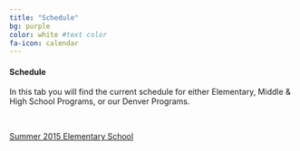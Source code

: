 ```yaml
---
title: "Schedule"
bg: purple
color: white #text color
fa-icon: calendar
---
```


#### Schedule

In this tab you will find the current schedule for either Elementary, Middle & High School Programs, or our Denver Programs. 

&nbsp;

<div class="centered">
    <a href="#" id="show_1" class="btn btn-info btn-block">Summer 2015 Elementary School</a>
      <div id="extra_1" style="display: none;">
        <iframe src="http://docs.google.com/gview?url=http://sciencediscovery.colorado.edu/wp-content/uploads/2013/05/ES_PDF_2_27-Sheet1.pdf&embedded=true"></iframe>
    </td>

    <a href="#" id="show_2" class="btn btn-info btn-block">Summer 2015 Middle & High School</a>
      <div id="extra_2" style="display: none;">
        <iframe src="http://docs.google.com/gview?url=http://sciencediscovery.colorado.edu/wp-content/uploads/2013/05/MiddleSchoolPDF2_27fin-Sheet1.pdf&embedded=true"></iframe>
    </td>

    <a href="#" id="show_3" class="btn btn-info btn-block">Summer 2015 Denver Programs</a>
      <div id="extra_3" style="display: none;">
        <iframe src="http://docs.google.com/gview?url=http://sciencediscovery.colorado.edu/wp-content/uploads/2013/05/WebsiteSchedule_2015_Denver-Sheet1.pdf&embedded=true"></iframe>
    </td>
</div>
